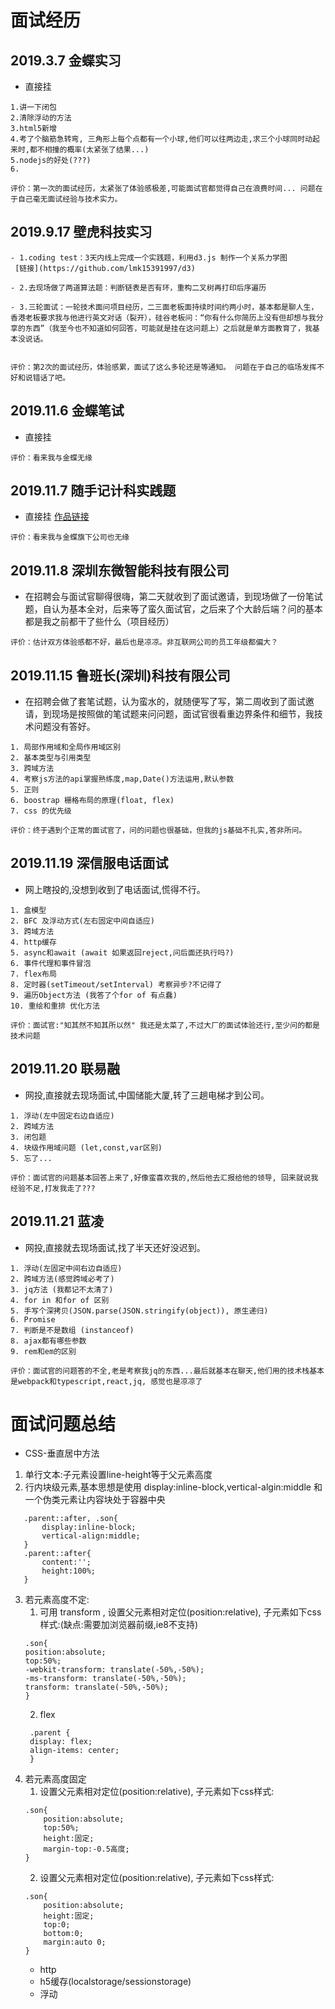 # 面试经历

## 2019.3.7 金蝶实习
- 直接挂
 ``` 
 1.讲一下闭包
 2.清除浮动的方法
 3.html5新增
 4.考了个脑筋急转弯, 三角形上每个点都有一个小球,他们可以往两边走,求三个小球同时动起来时,都不相撞的概率(太紧张了结果...)
 5.nodejs的好处(???)
 6.

评价：第一次的面试经历，太紧张了体验感极差,可能面试官都觉得自己在浪费时间... 问题在于自己毫无面试经验与技术实力。
```

## 2019.9.17 壁虎科技实习
 ``` 
- 1.coding test：3天内线上完成一个实践题，利用d3.js 制作一个关系力学图
  [链接](https://github.com/lmk15391997/d3)

- 2.去现场做了两道算法题：判断链表是否有环，重构二叉树再打印后序遍历

- 3.三轮面试：一轮技术面问项目经历，二三面老板面持续时间约两小时，基本都是聊人生，香港老板要求我与他进行英文对话（裂开），硅谷老板问：“你有什么你简历上没有但却想与我分享的东西”（我至今也不知道如何回答，可能就是挂在这问题上）之后就是单方面教育了，我基本没说话。


评价：第2次的面试经历，体验感累，面试了这么多轮还是等通知。 问题在于自己的临场发挥不好和说错话了吧。
```

## 2019.11.6 金蝶笔试 
- 直接挂
 ``` 
评价：看来我与金蝶无缘
```

## 2019.11.7 随手记计科实践题 
- 直接挂 [作品链接](https://github.com/lmk15391997/canvas_demo)
 ``` 
评价：看来我与金蝶旗下公司也无缘
```
## 2019.11.8 深圳东微智能科技有限公司

- 在招聘会与面试官聊得很嗨，第二天就收到了面试邀请，到现场做了一份笔试题，自认为基本全对，后来等了蛮久面试官，之后来了个大龄后端？问的基本都是我之前都干了些什么（项目经历）
 ``` 
评价：估计双方体验感都不好，最后也是凉凉。非互联网公司的员工年级都偏大？
```

## 2019.11.15 鲁班长(深圳)科技有限公司

- 在招聘会做了套笔试题，认为蛮水的，就随便写了写，第二周收到了面试邀请，到现场是按照做的笔试题来问问题，面试官很看重边界条件和细节，我技术问题没有答好。

 ``` 
 1. 局部作用域和全局作用域区别
 2. 基本类型与引用类型
 3. 跨域方法
 4. 考察js方法的api掌握熟练度,map,Date()方法运用,默认参数
 5. 正则
 6. boostrap 栅格布局的原理(float, flex)
 7. css 的优先级

评价：终于遇到个正常的面试官了，问的问题也很基础，但我的js基础不扎实,答非所问。
```

## 2019.11.19 深信服电话面试

- 网上瞎投的,没想到收到了电话面试,慌得不行。

 ``` 
 1. 盒模型
 2. BFC 及浮动方式(左右固定中间自适应)
 3. 跨域方法
 4. http缓存
 5. async和await (await 如果返回reject,问后面还执行吗?)
 6. 事件代理和事件冒泡
 7. flex布局
 8. 定时器(setTimeout/setInterval) 考察异步?不记得了
 9. 遍历Object方法 (我答了个for of 有点蠢)
 10. 重绘和重排 优化方法

评价：面试官:"知其然不知其所以然" 我还是太菜了,不过大厂的面试体验还行,至少问的都是技术问题
```

## 2019.11.20 联易融

- 网投,直接就去现场面试,中国储能大厦,转了三趟电梯才到公司。

 ``` 
 1. 浮动(左中固定右边自适应)
 2. 跨域方法
 3. 闭包题
 4. 块级作用域问题 (let,const,var区别)
 5. 忘了...

评价：面试官的问题基本回答上来了,好像蛮喜欢我的,然后他去汇报给他的领导, 回来就说我经验不足,打发我走了???
```

## 2019.11.21 蓝凌

- 网投,直接就去现场面试,找了半天还好没迟到。

 ``` 
 1. 浮动(左固定中间右边自适应)
 2. 跨域方法(感觉跨域必考了)
 3. jq方法 (我都记不太清了)
 4. for in 和for of 区别
 5. 手写个深拷贝(JSON.parse(JSON.stringify(object)), 原生递归)
 6. Promise
 7. 判断是不是数组 (instanceof)
 8. ajax都有哪些参数
 9. rem和em的区别

评价：面试官的问题答的不全,老是考察我jq的东西...最后就基本在聊天,他们用的技术栈基本是webpack和typescript,react,jq, 感觉也是凉凉了
```


#  面试问题总结
- CSS-垂直居中方法
1. 单行文本:子元素设置line-height等于父元素高度
2. 行内块级元素,基本思想是使用 display:inline-block,vertical-algin:middle 和一个伪类元素让内容块处于容器中央
 ``` 
    .parent::after, .son{
        display:inline-block;
        vertical-align:middle;
    }
    .parent::after{
        content:'';
        height:100%;
    }
```
3. 若元素高度不定:
   1. 可用 transform , 设置父元素相对定位(position:relative), 子元素如下css样式:(缺点:需要加浏览器前缀,ie8不支持)
    ```
   .son{
    position:absolute;
    top:50%;
    -webkit-transform: translate(-50%,-50%);  
    -ms-transform: translate(-50%,-50%);
    transform: translate(-50%,-50%);
    }
    ```
   2. flex
   ```
    .parent {
    display: flex;
    align-items: center;
    }
   ```
4. 若元素高度固定
   1. 设置父元素相对定位(position:relative), 子元素如下css样式:
    ```
    .son{
        position:absolute;
        top:50%;
        height:固定;
        margin-top:-0.5高度;
    }
    ```
   2. 设置父元素相对定位(position:relative), 子元素如下css样式:
    ```
    .son{
        position:absolute;
        height:固定;
        top:0;
        bottom:0;
        margin:auto 0;
    }
    ```
    - http
    - h5缓存(localstorage/sessionstorage)
    - 浮动
    

